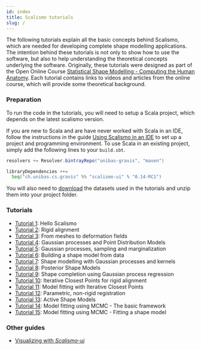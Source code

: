```yaml
---
id: index
title: Scalismo tutorials
slug: /
---
```


The following tutorials explain all the basic concepts behind Scalismo, which are needed for developing complete shape modelling applications.
The intention behind these tutorials is not only to show how to use the software, but also to help understanding the theoretical concepts underlying the software.
Originally, these tutorials were designed as part of the Open Online Course [Statistical Shape Modelling - Computing the Human Anatomy](https://www.futurelearn.com/courses/statistical-shape-modelling).
Each tutorial contains links to videos and articles from the online course, which will
provide some theoretical background.

### Preparation

To run the code in the tutorials, you will need to setup a Scala project,
which depends on the latest scalismo version.

If you are new to Scala and are have never worked with Scala in an IDE,
follow the instructions in the guide [Using Scalismo in an IDE](ide.html) to
set up a project and programming environment. To use Scala in an existing project, simply add the following lines to
your ```build.sbt```.

```scala
resolvers += Resolver.bintrayRepo("unibas-gravis", "maven")

libraryDependencies ++=
  Seq("ch.unibas.cs.gravis" %% "scalismo-ui" % "0.14-RC1")
```

You will also need to [download](https://drive.switch.ch/index.php/s/zOJDpqh2ZGxzJJH) the datasets used in the tutorials and unzip them into your project folder.

### Tutorials

* [Tutorial 1](tutorials/tutorial1): Hello Scalismo
* [Tutorial 2](tutorials/tutorial2): Rigid alignment
* [Tutorial 3](tutorials/tutorial3): From meshes to deformation fields
* [Tutorial 4](tutorials/tutorial4): Gaussian processes and Point Distribution Models
* [Tutorial 5](tutorials/tutorial5): Gaussian processes, sampling and marginalization
* [Tutorial 6](tutorials/tutorial6): Building a shape model from data
* [Tutorial 7](tutorials/tutorial7): Shape modelling with Gaussian processes and kernels
* [Tutorial 8](tutorials/tutorial8): Posterior Shape Models
* [Tutorial 9](tutorials/tutorial9): Shape completion using Gaussian process regression
* [Tutorial 10](tutorials/tutorial10): Iterative Closest Points for rigid alignment
* [Tutorial 11](tutorials/tutorial11): Model fitting with Iterative Closest Points
* [Tutorial 12](tutorials/tutorial12): Parametric, non-rigid registration
* [Tutorial 13](tutorials/tutorial13): Active Shape Models
* [Tutorial 14](tutorials/tutorial14): Model fitting using MCMC - The basic framework
* [Tutorial 15](tutorials/tutorial15): Model fitting using MCMC - Fitting a shape model


### Other guides

* [Visualizing with *Scalismo-ui*](scalismo-ui-introduction)

